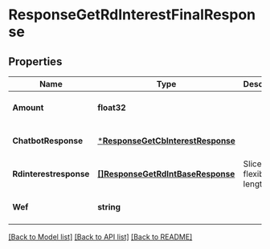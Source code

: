 # ResponseGetRdInterestFinalResponse

## Properties
Name | Type | Description | Notes
------------ | ------------- | ------------- | -------------
**Amount** | **float32** |  | [optional] [default to null]
**ChatbotResponse** | [***ResponseGetCbInterestResponse**](response.GetCBInterestResponse.md) |  | [optional] [default to null]
**Rdinterestresponse** | [**[]ResponseGetRdIntBaseResponse**](response.GetRDIntBaseResponse.md) | Slice for flexible length | [optional] [default to null]
**Wef** | **string** |  | [optional] [default to null]

[[Back to Model list]](../README.md#documentation-for-models) [[Back to API list]](../README.md#documentation-for-api-endpoints) [[Back to README]](../README.md)


